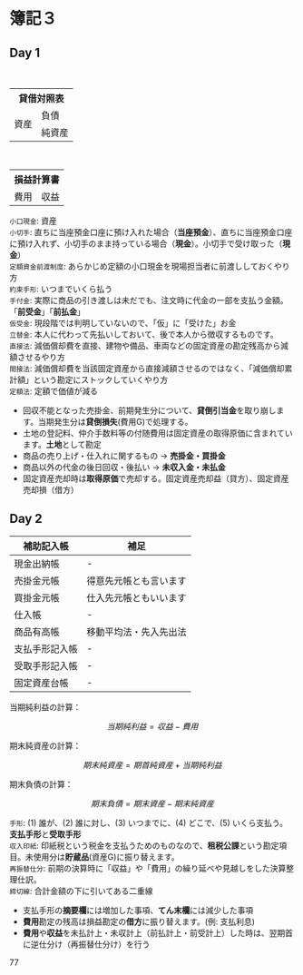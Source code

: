# 簿記３

## Day 1
<table>
    <th colspan="2">
    貸借対照表
    </th>
    <tr> 
    <td rowspan="2">資産</td> 
    <td>負債</td> 
    </tr> 
    <tr> 
    <td>純資産</td> 
    </tr> 
</table>

<table>
    <th colspan="2">
    損益計算書
    </th>
    <tr> 
    <td>費用</td> 
    <td>収益</td> 
    </tr> 
</table>

`小口現金`: 資産  
`小切手`: 直ちに当座預金口座に預け入れた場合（**当座預金**）、直ちに当座預金口座に預け入れず、小切手のまま持っている場合（**現金**）。小切手で受け取った（**現金**）  
`定額資金前渡制度`: あらかじめ定額の小口現金を現場担当者に前渡ししておくやり方  
`約束手形`: いつまでいくら払う  
`手付金`: 実際に商品の引き渡しは未だでも、注文時に代金の一部を支払う金額。「**前受金**」「**前払金**」  
`仮受金`: 現段階では判明していないので、「仮」に「受けた」お金  
`立替金`: 本人に代わって先払いしておいて、後で本人から徴収するものです。  
`直接法`: 減価償却費を直接、建物や備品、車両などの固定資産の勘定残高から減額させるやり方  
`間接法`: 減価償却費を当該固定資産から直接減額させるのではなく、「減価償却累計額」という勘定にストックしていくやり方  
`定額法`: 定額で価値が減る

* 回収不能となった売掛金、前期発生分について、**貸倒引当金**を取り崩します。当期発生分は**貸倒損失**(費用G)で処理する。
* 土地の登記料、仲介手数料等の付随費用は固定資産の取得原価に含まれています。**土地**として勘定
* 商品の売り上げ・仕入れに関するもの → **売掛金・買掛金**
* 商品以外の代金の後日回収・後払い → **未収入金・未払金**
* 固定資産売却時は**取得原価**で売却する。固定資産売却益（貸方）、固定資産売却損（借方）


## Day 2
|補助記入帳|補足|
|---|---|
|現金出納帳|-|
|売掛金元帳|得意先元帳とも言います|
|買掛金元帳|仕入先元帳ともいいます|
|仕入帳|-|
|商品有高帳|移動平均法・先入先出法|
|支払手形記入帳|-|
|受取手形記入帳|-|
|固定資産台帳|-|

当期純利益の計算：

$$当期純利益=収益-費用$$

期末純資産の計算：

$$期末純資産=期首純資産+当期純利益$$

期末負債の計算：

$$期末負債=期末資産-期末純資産$$

`手形`: (1) 誰が、(2) 誰に対し、(3) いつまでに、(4) どこで、(5) いくら支払う。**支払手形**と**受取手形**  
`収入印紙`: 印紙税という税金を支払うためのものなので、**租税公課**という勘定項目。未使用分は**貯蔵品**(資産G)に振り替えます。  
`再振替仕分`: 前期の決算時に「収益」や「費用」の繰り延べや見越しをした決算整理仕訳。  
`締切線`: 合計金額の下に引いてある二重線

* 支払手形の**摘要欄**には増加した事項、**てん末欄**には減少した事項
* **費用**勘定の残高は損益勘定の**借方**に振り替えます。(例: 支払利息)
* **費用**や**収益**を未払計上・未収計上（前払計上・前受計上）した時は、翌期首に逆仕分け（再振替仕分け）を行う

77